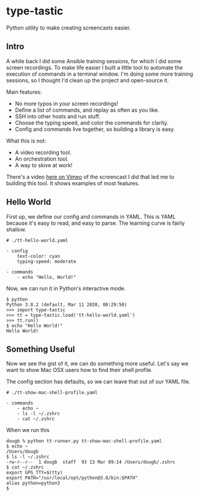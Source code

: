 # type-tastic
Python utility to make creating screencasts easier.

## Intro
A while back I did some Ansible training sessions, for which I did some screen recordings.
To make life easier I built a little tool to automate the execution of commands in a terminal window.
I'm doing some more training sessions, so I thought I'd clean up the project and open-source it.

Main features:
* No more typos in your screen recordings!
* Define a list of commands, and replay as often as you like.
* SSH into other hosts and run stuff.
* Choose the typing speed, and color the commands for clarity.
* Config and commands live together, so building a library is easy.

What this is not:
* A video recording tool.
* An orchestration tool.
* A way to skive at work!

There's a video [here on Vimeo](https://vimeo.com/224764672) of the screencast I did that led me to building this tool.
It shows examples of most features.
## Hello World
First up, we define our config and commands in YAML.
This is YAML because it's easy to read, and easy to parse.
The learning curve is fairly shallow.
```
# ./tt-hello-world.yaml

- config
    text-color: cyan
    typing-speed: moderate

- commands
    - echo "Hello, World!"
```
Now, we can run it in Python's interactive mode.
```
$ python
Python 3.8.2 (default, Mar 11 2020, 00:29:50)
>>> import type-tastic
>>> tt = type-tastic.load('tt-hello-world.yaml')
>>> tt.run()
$ echo "Hello World!"
Hello World!
```
## Something Useful
Now we see the gist of it, we can do something more useful.
Let's say we want to show Mac OSX users how to find their shell profile.
  
The config section has defaults, so we can leave that out of our YAML file.
```
# ./tt-show-mac-shell-profile.yaml

- commands
    - echo ~
    - ls -l ~/.zshrc
    - cat ~/.zshrc
```
When we run this
```
dougb % python tt-runner.py tt-show-mac-shell-profile.yaml
$ echo ~
/Users/dougb
$ ls -l ~/.zshrc
-rw-r--r--  1 dougb  staff  93 13 Mar 09:14 /Users/dougb/.zshrc
$ cat ~/.zshrc
export GPG_TTY=$(tty)
export PATH="/usr/local/opt/python@3.8/bin:$PATH"
alias python=python3
$  
```
